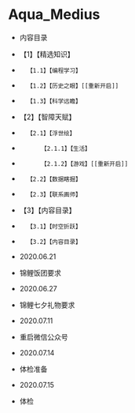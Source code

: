 # Aqua_Medius

- 内容目录
- 	【1】【精选知识】
- 		【1.1】【编程学习】
- 		【1.2】【历史之眼】[[重新开启]]
- 		【1.3】【科学远瞻】
- 	【2】【智障天赋】
- 		【2.1】【浮世绘】
- 			【2.1.1】【生活】
- 			【2.1.2】【游戏】[[重新开启]]
- 		【2.2】【数据瞎掘】
- 		【2.3】【联系画师】
- 	【3】【内容目录】
- 		【3.1】【时空折跃】
- 		【3.2】【内容目录】

- 2020.06.21
- 锦鲤饭团要求

- 2020.06.27
- 锦鲤七夕礼物要求

- 2020.07.11
- 重启微信公众号

- 2020.07.14
- 体检准备

- 2020.07.15
- 体检

